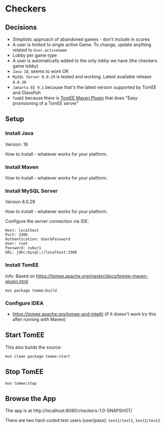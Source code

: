 # Checkers

## Decisions

* Simplistic approach of abandoned games - don't include in scores
* A user is limited to single active Game. To change, update anything related to `User.activeGame`
* Lobby per game type
* A user is automatically added to the only lobby we have (the checkers game lobby)
* `Java 18`, seems to work OK
* `MySQL Server 8.0.29` is tested and working. Latest available release `8.0.30`
* `Jakarta EE 9.1` because that's the latest version supported by TomEE and Glassfish
* `TomEE` because there is [TomEE Maven Plugin](https://tomee.apache.org/tomee-maven-plugin.html) that does "Easy provisioning of a TomEE server"


## Setup

### Install Java

Version: 18

How to install - whatever works for your platform.

### Install Maven

How to install - whatever works for your platform.

### Install MySQL Server

Version 8.0.29

How to install - whatever works for your platform.

Configure the server connection via IDE:

    Host: localhost
    Port: 3306
    Authentication: User&Password
    User: root
    Password: zubur1
    URL: jdbc:mysql://localhost:3306

### Install TomEE

Info: Based on https://tomee.apache.org/master/docs/tomee-maven-plugin.html

    mvn package tomee:build

### Configure IDEA

* https://tomee.apache.org/tomee-and-intellij (if it doesn't work try this after running with Maven)

## Start TomEE

This also builds the source:

    mvn clean package tomee:start

## Stop TomEE

    mvn tomee:stop

## Browse the App

The app is at http://localhost:8080/checkers-1.0-SNAPSHOT/

There are two hard-coded test users (user/pass): `test1/test1`, `test2/test2`
